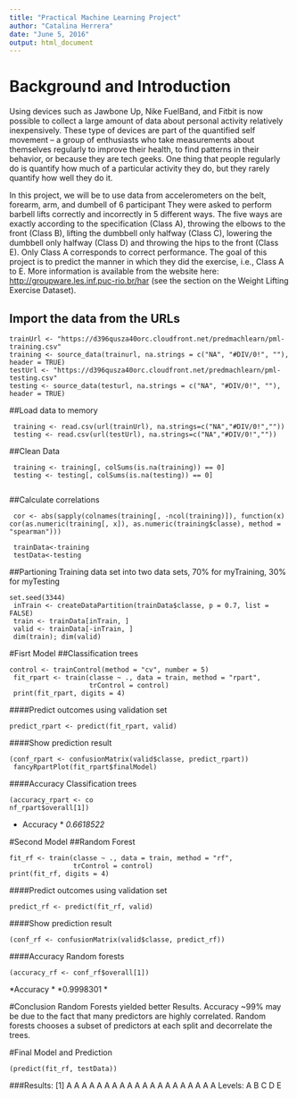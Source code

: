 ```yaml
---
title: "Practical Machine Learning Project"
author: "Catalina Herrera"
date: "June 5, 2016"
output: html_document
---
```





# Background and Introduction

Using devices such as Jawbone Up, Nike FuelBand, and Fitbit is now possible to collect a large amount of data about personal activity relatively inexpensively. These type of devices are part of the quantified self movement – a group of enthusiasts who take measurements about themselves regularly to improve their health, to find patterns in their behavior, or because they are tech geeks. One thing that people regularly do is quantify how much of a particular activity they do, but they rarely quantify how well they do it.

In this project, we will be to use data from accelerometers on the belt, forearm, arm, and dumbell of 6 participant They were asked to perform barbell lifts correctly and incorrectly in 5 different ways. The five ways are exactly according to the specification (Class A), throwing the elbows to the front (Class B), lifting the dumbbell only halfway (Class C), lowering the dumbbell only halfway (Class D) and throwing the hips to the front (Class E). Only Class A corresponds to correct performance. The goal of this project is to predict the manner in which they did the exercise, i.e., Class A to E. More information is available from the website here: http://groupware.les.inf.puc-rio.br/har (see the section on the Weight Lifting Exercise Dataset).


## Import the data from the URLs

```
trainUrl <- "https://d396qusza40orc.cloudfront.net/predmachlearn/pml-training.csv"
training <- source_data(trainurl, na.strings = c("NA", "#DIV/0!", ""), header = TRUE)
testUrl <- "https://d396qusza40orc.cloudfront.net/predmachlearn/pml-testing.csv"
testing <- source_data(testurl, na.strings = c("NA", "#DIV/0!", ""), header = TRUE)
```
##Load data to memory

```
 training <- read.csv(url(trainUrl), na.strings=c("NA","#DIV/0!",""))
 testing <- read.csv(url(testUrl), na.strings=c("NA","#DIV/0!",""))
```
##Clean Data
 
```
 training <- training[, colSums(is.na(training)) == 0]
 testing <- testing[, colSums(is.na(testing)) == 0]
 
```

##Calculate correlations

```
 cor <- abs(sapply(colnames(training[, -ncol(training)]), function(x) cor(as.numeric(training[, x]), as.numeric(training$classe), method = "spearman")))
 
 trainData<-training
 testData<-testing
```

##Partioning Training data set into two data sets, 70% for myTraining, 30% for myTesting

```
set.seed(3344) 
 inTrain <- createDataPartition(trainData$classe, p = 0.7, list = FALSE)
 train <- trainData[inTrain, ]
 valid <- trainData[-inTrain, ]
 dim(train); dim(valid)
```
#Fisrt Model
##Classification trees
 
```
control <- trainControl(method = "cv", number = 5)
 fit_rpart <- train(classe ~ ., data = train, method = "rpart", 
                    trControl = control)
 print(fit_rpart, digits = 4)
```



####Predict outcomes using validation set
```
predict_rpart <- predict(fit_rpart, valid)
```
 
####Show prediction result
```
(conf_rpart <- confusionMatrix(valid$classe, predict_rpart))
 fancyRpartPlot(fit_rpart$finalModel)
```
 

####Accuracy Classification trees
```
(accuracy_rpart <- co
nf_rpart$overall[1])
```
* Accuracy *
*0.6618522*


#Second Model
##Random Forest 
 ```
fit_rf <- train(classe ~ ., data = train, method = "rf", 
                 trControl = control)
 print(fit_rf, digits = 4)
```

####Predict outcomes using validation set
 ```
predict_rf <- predict(fit_rf, valid)
```
 

####Show prediction result
 ```
 (conf_rf <- confusionMatrix(valid$classe, predict_rf))
```

 
####Accuracy Random forests
 ```
 (accuracy_rf <- conf_rf$overall[1])
```

*Accuracy *
*0.9998301 *
 
#Conclusion
 Random Forests yielded better Results.
 Accuracy ~99% may be due to the fact that many 
 predictors are highly correlated. Random forests 
 chooses a subset of predictors at each split and 
 decorrelate the trees. 
 
#Final Model and Prediction
 ```
 (predict(fit_rf, testData)) 
```
 
###Results:
[1] A A A A A A A A A A A A A A A A A A A A
Levels: A B C D E

